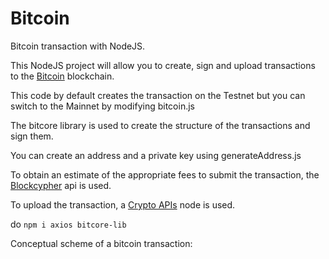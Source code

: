 # Bitcoin
Bitcoin transaction with NodeJS.

This NodeJS project will allow you to create, sign and upload transactions to the [Bitcoin](https://bitcoin.org) blockchain.

This code by default creates the transaction on the Testnet but you can switch to the Mainnet by modifying bitcoin.js

The bitcore library is used to create the structure of the transactions and sign them.

You can create an address and a private key using generateAddress.js

To obtain an estimate of the appropriate fees to submit the transaction, the [Blockcypher](https://www.blockcypher.com/) api is used.

To upload the transaction, a [Crypto APIs](https://cryptoapis.io/![bitcoin-payment-schema](https://user-images.githubusercontent.com/92114788/200150709-98ad139d-9f2a-467c-89a8-a8479fa218fd.png)
) node is used.

do `npm i axios bitcore-lib`

Conceptual scheme of a bitcoin transaction:
